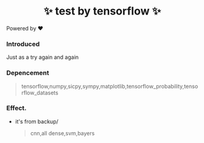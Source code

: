 <h1 align="center"> ✨ test by tensorflow ✨ </h1>

Powered by ❤️

### Introduced

Just as a try again and again

### Depencement

> tensorflow,numpy,sicpy,sympy,matplotlib,tensorflow_probability,tensorflow_datasets

### Effect.

- it's from backup/

  > cnn,all dense,svm,bayers

